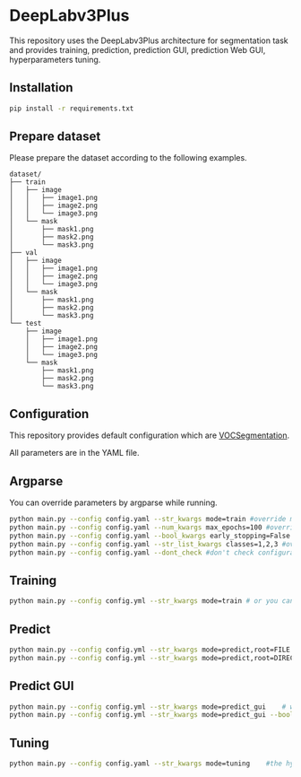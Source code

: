 # DeepLabv3Plus

This repository uses the DeepLabv3Plus architecture for segmentation task and provides training, prediction, prediction GUI, prediction Web GUI, hyperparameters tuning.

## Installation

```bash
pip install -r requirements.txt
```

## Prepare dataset

Please prepare the dataset according to the following examples.

```
dataset/
├── train
│   ├── image
│   │   ├── image1.png
│   │   ├── image2.png
│   │   └── image3.png
│   └── mask
│       ├── mask1.png
│       ├── mask2.png
│       └── mask3.png
├── val
│   ├── image
│   │   ├── image1.png
│   │   ├── image2.png
│   │   └── image3.png
│   └── mask
│       ├── mask1.png
│       ├── mask2.png
│       └── mask3.png
└── test
    ├── image
    │   ├── image1.png
    │   ├── image2.png
    │   └── image3.png
    └── mask
        ├── mask1.png
        ├── mask2.png
        └── mask3.png
```

## Configuration

This repository provides default configuration which are [VOCSegmentation](config/config_VOCSegmentation.yml).

All parameters are in the YAML file.

## Argparse

You can override parameters by argparse while running.

```bash
python main.py --config config.yaml --str_kwargs mode=train #override mode as 100
python main.py --config config.yaml --num_kwargs max_epochs=100 #override training iteration as 100
python main.py --config config.yaml --bool_kwargs early_stopping=False #override early_stopping as False
python main.py --config config.yaml --str_list_kwargs classes=1,2,3 #override classes as 1,2,3
python main.py --config config.yaml --dont_check #don't check configuration
```

## Training

```bash
python main.py --config config.yml --str_kwargs mode=train # or you can set train as the value of mode in configuration
```

## Predict

```bash
python main.py --config config.yml --str_kwargs mode=predict,root=FILE # predict a file
python main.py --config config.yml --str_kwargs mode=predict,root=DIRECTORY # predict files in the folder
```

## Predict GUI

```bash
python main.py --config config.yml --str_kwargs mode=predict_gui    # will create a tkinter window
python main.py --config config.yml --str_kwargs mode=predict_gui --bool_kwargs web_interface=True   #will create a web interface by Gradio
```

## Tuning

```bash
python main.py --config config.yaml --str_kwargs mode=tuning    #the hyperparameter space is in the configuration
```
